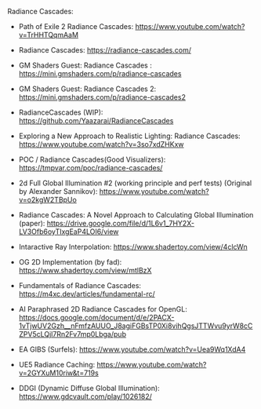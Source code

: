 Radiance Cascades:
* Path of Exile 2 Radiance Cascades: https://www.youtube.com/watch?v=TrHHTQqmAaM
* Radiance Cascades: https://radiance-cascades.com/
* GM Shaders Guest: Radiance Cascades : https://mini.gmshaders.com/p/radiance-cascades 
* GM Shaders Guest: Radiance Cascades 2: https://mini.gmshaders.com/p/radiance-cascades2
* RadianceCascades (WIP): https://github.com/Yaazarai/RadianceCascades
* Exploring a New Approach to Realistic Lighting: Radiance Cascades: https://www.youtube.com/watch?v=3so7xdZHKxw
* POC / Radiance Cascades(Good Visualizers): https://tmpvar.com/poc/radiance-cascades/
* 2d Full Global Illumination #2 (working principle and perf tests) (Original by Alexander Sannikov): https://www.youtube.com/watch?v=o2kgW2TBpUo
* Radiance Cascades: A Novel Approach to Calculating Global Illumination (paper): https://drive.google.com/file/d/1L6v1_7HY2X-LV3Ofb6oyTIxgEaP4LOI6/view
* Intaractive Ray Interpolation: https://www.shadertoy.com/view/4clcWn
* OG 2D Implementation (by fad): https://www.shadertoy.com/view/mtlBzX
* Fundamentals of Radiance Cascades: https://m4xc.dev/articles/fundamental-rc/
* AI Paraphrased 2D Radiance Cascades for OpenGL: https://docs.google.com/document/d/e/2PACX-1vTjwUV2Gzh__nFmfzAUUO_J8agiFGBsTP0Xi8vihQgsJTTWvu9yrW8cCZPV5cLQjl7Rn2Fv7mp0Lbga/pub


* EA GIBS (Surfels): https://www.youtube.com/watch?v=Uea9Wq1XdA4
* UE5 Radiance Caching: https://www.youtube.com/watch?v=2GYXuM10riw&t=719s
* DDGI (Dynamic Diffuse Global Illumination): https://www.gdcvault.com/play/1026182/